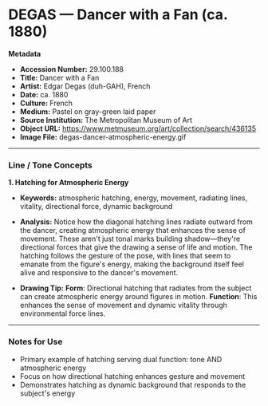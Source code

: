 # DEGAS — Dancer with a Fan (ca. 1880)

**Metadata**  
- **Accession Number:** 29.100.188  
- **Title:** Dancer with a Fan  
- **Artist:** Edgar Degas (duh-GAH), French  
- **Date:** ca. 1880  
- **Culture:** French  
- **Medium:** Pastel on gray-green laid paper  
- **Source Institution:** The Metropolitan Museum of Art  
- **Object URL:** https://www.metmuseum.org/art/collection/search/436135  
- **Image File:** degas-dancer-atmospheric-energy.gif  

---

### Line / Tone Concepts

**1. Hatching for Atmospheric Energy**  
- **Keywords:** atmospheric hatching, energy, movement, radiating lines, vitality, directional force, dynamic background  

- **Analysis:** Notice how the diagonal hatching lines radiate outward from the dancer, creating atmospheric energy that enhances the sense of movement. These aren't just tonal marks building shadow—they're directional forces that give the drawing a sense of life and motion. The hatching follows the gesture of the pose, with lines that seem to emanate from the figure's energy, making the background itself feel alive and responsive to the dancer's movement.  

- **Drawing Tip:**
**Form**: Directional hatching that radiates from the subject can create atmospheric energy around figures in motion.
**Function**: This enhances the sense of movement and dynamic vitality through environmental force lines.  

---

### Notes for Use
- Primary example of hatching serving dual function: tone AND atmospheric energy
- Focus on how directional hatching enhances gesture and movement
- Demonstrates hatching as dynamic background that responds to the subject's energy

